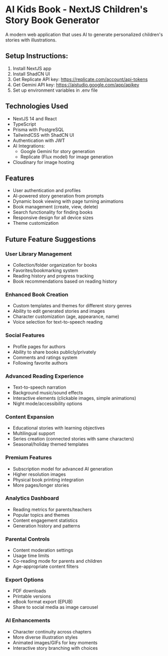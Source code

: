 # AI Kids Book - NextJS Children's Story Book Generator

A modern web application that uses AI to generate personalized children's stories with illustrations.

## Setup Instructions:
1. Install NextJS app
2. Install ShadCN UI
3. Get Replicate API key: https://replicate.com/account/api-tokens
4. Get Gemini API key: https://aistudio.google.com/app/apikey
5. Set up environment variables in .env file

## Technologies Used
- NextJS 14 and React
- TypeScript
- Prisma with PostgreSQL
- TailwindCSS with ShadCN UI
- Authentication with JWT
- AI Integrations:
  - Google Gemini for story generation
  - Replicate (Flux model) for image generation
- Cloudinary for image hosting

## Features
- User authentication and profiles
- AI-powered story generation from prompts
- Dynamic book viewing with page turning animations
- Book management (create, view, delete)
- Search functionality for finding books
- Responsive design for all device sizes
- Theme customization

## Future Feature Suggestions

### User Library Management
- Collection/folder organization for books
- Favorites/bookmarking system
- Reading history and progress tracking
- Book recommendations based on reading history

### Enhanced Book Creation
- Custom templates and themes for different story genres
- Ability to edit generated stories and images
- Character customization (age, appearance, name)
- Voice selection for text-to-speech reading

### Social Features
- Profile pages for authors
- Ability to share books publicly/privately
- Comments and ratings system
- Following favorite authors

### Advanced Reading Experience
- Text-to-speech narration
- Background music/sound effects
- Interactive elements (clickable images, simple animations)
- Night mode/accessibility options

### Content Expansion
- Educational stories with learning objectives
- Multilingual support
- Series creation (connected stories with same characters)
- Seasonal/holiday themed templates

### Premium Features
- Subscription model for advanced AI generation
- Higher resolution images
- Physical book printing integration
- More pages/longer stories

### Analytics Dashboard
- Reading metrics for parents/teachers
- Popular topics and themes
- Content engagement statistics
- Generation history and patterns

### Parental Controls
- Content moderation settings
- Usage time limits
- Co-reading mode for parents and children
- Age-appropriate content filters

### Export Options
- PDF downloads
- Printable versions
- eBook format export (EPUB)
- Share to social media as image carousel

### AI Enhancements
- Character continuity across chapters
- More diverse illustration styles
- Animated images/GIFs for key moments
- Interactive story branching with choices
